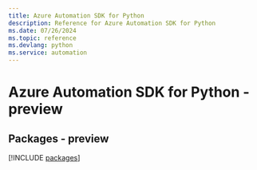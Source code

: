 ```yaml
---
title: Azure Automation SDK for Python
description: Reference for Azure Automation SDK for Python
ms.date: 07/26/2024
ms.topic: reference
ms.devlang: python
ms.service: automation
---
```

# Azure Automation SDK for Python - preview
## Packages - preview
[!INCLUDE [packages](automation-index.md)]